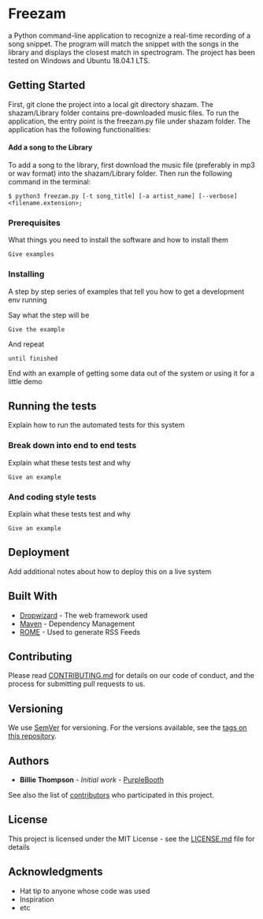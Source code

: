# Freezam
a Python command-line application to recognize a real-time recording of a song snippet. The program will match the snippet with the songs in the library and displays the closest match in spectrogram. The project has been tested on Windows and Ubuntu 18.04.1 LTS.

## Getting Started
First, git clone the project into a local git directory shazam. The shazam/Library folder contains pre-downloaded music files. To run the application, the entry point is the freezam.py file under shazam folder. The application has the following functionalities:

#### Add a song to the Library
To add a song to the library, first download the music file (preferably in mp3 or wav format) into the shazam/Library folder. Then run the following command in the terminal: 
```
$ python3 freezam.py [-t song_title] [-a artist_name] [--verbose] <filename.extension>;
```

### Prerequisites

What things you need to install the software and how to install them

```
Give examples
```

### Installing

A step by step series of examples that tell you how to get a development env running

Say what the step will be

```
Give the example
```

And repeat

```
until finished
```

End with an example of getting some data out of the system or using it for a little demo

## Running the tests

Explain how to run the automated tests for this system

### Break down into end to end tests

Explain what these tests test and why

```
Give an example
```

### And coding style tests

Explain what these tests test and why

```
Give an example
```

## Deployment

Add additional notes about how to deploy this on a live system

## Built With

* [Dropwizard](http://www.dropwizard.io/1.0.2/docs/) - The web framework used
* [Maven](https://maven.apache.org/) - Dependency Management
* [ROME](https://rometools.github.io/rome/) - Used to generate RSS Feeds

## Contributing

Please read [CONTRIBUTING.md](https://gist.github.com/PurpleBooth/b24679402957c63ec426) for details on our code of conduct, and the process for submitting pull requests to us.

## Versioning

We use [SemVer](http://semver.org/) for versioning. For the versions available, see the [tags on this repository](https://github.com/your/project/tags). 

## Authors

* **Billie Thompson** - *Initial work* - [PurpleBooth](https://github.com/PurpleBooth)

See also the list of [contributors](https://github.com/your/project/contributors) who participated in this project.

## License

This project is licensed under the MIT License - see the [LICENSE.md](LICENSE.md) file for details

## Acknowledgments

* Hat tip to anyone whose code was used
* Inspiration
* etc

